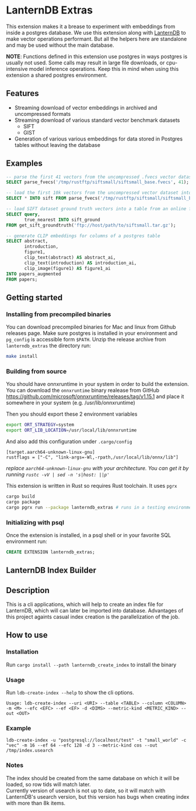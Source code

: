 # LanternDB Extras

This extension makes it a brease to experiment with embeddings from inside a postgres database. We use this extension along with [LanternDB](https://github.com/lanterndata/lanterndb) to make vector operations performant. But all the helpers here are standalone and may be used without the main database.

__NOTE__: Functions defined in this extension use postgres in ways postgres is usually not used. 
Some calls may result in large file downloads, or cpu-intensive model inference operations. Keep this in mind when using this extension a shared postgres environment.

## Features

- Streaming download of vector embeddings in archived and uncompressed formats
- Streaming download of various standard vector benchmark datasets
    - SIFT
    - GIST
- Generation of various various embeddings for data stored in Postgres tables without leaving the database


## Examples
```sql
-- parse the first 41 vectors from the uncompressed .fvecs vector dataset on server machine
SELECT parse_fvecs('/tmp/rustftp/siftsmall/siftsmall_base.fvecs', 41);

-- load the first 10k vectors from the uncompressed vector dataset into a table named sift
SELECT * INTO sift FROM parse_fvecs('/tmp/rustftp/siftsmall/siftsmall_base.fvecs', 10000);

-- load SIFT dataset ground truth vectors into a table from an online ftp archive
SELECT query,
       true_nearest INTO sift_ground
FROM get_sift_groundtruth('ftp://host/path/to/siftsmall.tar.gz');

-- generate CLIP embeddings for columns of a postgres table
SELECT abstract,
       introduction,
       figure1,
       clip_text(abstract) AS abstract_ai,
       clip_text(introduction) AS introduction_ai,
       clip_image(figure1) AS figure1_ai
INTO papers_augmented
FROM papers;
```

## Getting started

### Installing from precompiled binaries

You can download precompiled binaries for Mac and linux from Github releases page.
Make sure postgres is installed in your environment and `pg_config` is accessible form `$PATH`. Unzip the release archive from `lanterndb_extras` the directory run:

```bash
make install
```

### Building from source

You should have onnxruntime in your system in order to build the extension.  
You can download the `onnxruntime` binary realease from GitHub https://github.com/microsoft/onnxruntime/releases/tag/v1.15.1 and place it somewhere in your system (e.g. /usr/lib/onnxruntime)

Then you should export these 2 environment variables
```bash
export ORT_STRATEGY=system 
export ORT_LIB_LOCATION=/usr/local/lib/onnxruntime 
```
And also add this configuration under `.cargo/config`
```
[target.aarch64-unknown-linux-gnu]
rustflags = ["-C", "link-args=-Wl,-rpath,/usr/local/lib/onnx/lib"]
```
*replace `aarch64-unknown-linux-gnu` with your architecture. You can get it by running `rustc -vV | sed -n 's|host: ||p'`*  

This extension is written in Rust so requires Rust toolchain. It uses `pgrx`

```bash
cargo build
cargo package
cargo pgrx run --package lanterndb_extras # runs in a testing environment
```

### Initializing with psql

Once the extension is installed, in a psql shell or in your favorite SQL environment run:
```sql
CREATE EXTENSION lanterndb_extras;
```

## LanternDB Index Builder

## Description
This is a cli applications, which will help to create an index file for LanternDB, which will can later be imported into database.
Advantages of this project againts casual index creation is the parallelization of the job.

## How to use

### Installation

Run `cargo install --path lanterndb_create_index` to install the binary

### Usage

Run `ldb-create-index --help` to show the cli options.

```
Usage: ldb-create-index --uri <URI> --table <TABLE> --column <COLUMN> -m <M> --efc <EFC> --ef <EF> -d <DIMS> --metric-kind <METRIC_KIND> --out <OUT>
```

### Example

```
ldb-create-index -u "postgresql://localhost/test" -t "small_world" -c "vec" -m 16 --ef 64 --efc 128 -d 3 --metric-kind cos --out /tmp/index.usearch
```

### Notes
The index should be created from the same database on which it will be loaded, so row tids will match later.  
Currently version of usearch is not up to date, so it will match with LanternDB's usearch version, but this version has bugs when creating index with more than 8k items.

